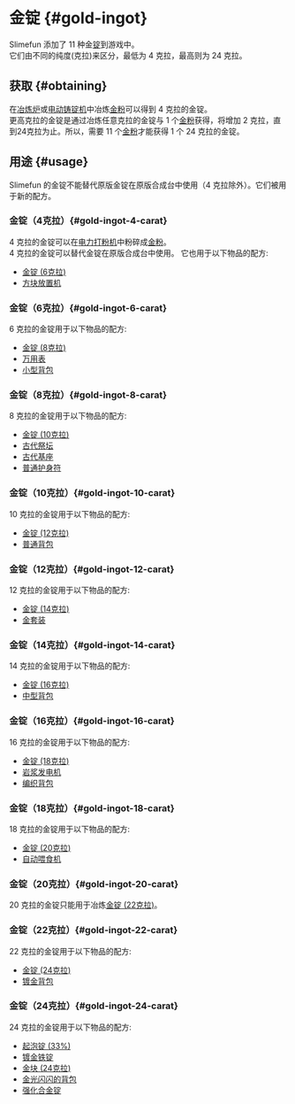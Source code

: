 # 金锭 {#gold-ingot}

Slimefun 添加了 11 种金[锭](/Ingots)到游戏中。  
它们由不同的纯度(克拉)来区分，最低为 4 克拉，最高则为 24 克拉。

## 获取 {#obtaining}

在[冶炼炉](/Smeltery)或[电动铸锭机](/Electric-Ingot-Factory)中冶炼[金粉](/Gold-Dust)可以得到 4 克拉的金锭。  
更高克拉的金锭是通过冶炼任意克拉的金锭与 1 个[金粉](/Gold-Dust)获得，将增加 2 克拉，直到24克拉为止。所以，需要 11 个[金粉](/Gold-Dust)才能获得 1 个 24 克拉的金锭。

## 用途 {#usage}

Slimefun 的金锭不能替代原版金锭在原版合成台中使用（4 克拉除外）。它们被用于新的配方。

### 金锭（4克拉）{#gold-ingot-4-carat}

4 克拉的金锭可以在[电力打粉机](/Electric-Ingot-Pulverizer)中粉碎成[金粉](/Gold-Dust)。  
4 克拉的金锭可以替代金锭在原版合成台中使用。
它也用于以下物品的配方:

* [金锭 (6克拉)](#gold-ingot-6-carat)
* [方块放置机](/Block-Placer)

### 金锭（6克拉）{#gold-ingot-6-carat}

6 克拉的金锭用于以下物品的配方:

* [金锭 (8克拉)](#gold-ingot-8-carat)
* [万用表](/Technical-Gadgets#multimeter)
* [小型背包](/Backpacks)

### 金锭（8克拉）{#gold-ingot-8-carat}

8 克拉的金锭用于以下物品的配方:

* [金锭 (10克拉)](#gold-ingot-10-carat)
* [古代祭坛](/Ancient-Altar)
* [古代基座](/Ancient-Pedestal)
* [普通护身符](/Magical-Items#Common-Talisman)

### 金锭（10克拉）{#gold-ingot-10-carat}

10 克拉的金锭用于以下物品的配方:

* [金锭 (12克拉)](#gold-ingot-12-carat)
* [普通背包](/Backpacks)

### 金锭（12克拉）{#gold-ingot-12-carat}

12 克拉的金锭用于以下物品的配方:

* [金锭 (14克拉)](#gold-ingot-14-carat)
* [金套装](/Armor#gold-armor-set)

### 金锭（14克拉）{#gold-ingot-14-carat}

14 克拉的金锭用于以下物品的配方:

* [金锭 (16克拉)](#gold-ingot-16-carat)
* [中型背包](/Backpacks)

### 金锭（16克拉）{#gold-ingot-16-carat}

16 克拉的金锭用于以下物品的配方:

* [金锭 (18克拉)](gold-ingot-18-carat)
* [岩浆发电机](/Lava-Generator)
* [编织背包](/Backpacks)

### 金锭（18克拉）{#gold-ingot-18-carat}

18 克拉的金锭用于以下物品的配方:

* [金锭 (20克拉)](gold-ingot-20-carat)
* [自动喂食机](/Auto-Breeder)

### 金锭（20克拉）{#gold-ingot-20-carat}

20 克拉的金锭只能用于冶炼[金锭 (22克拉)](#gold-ingot-22-carat)。

### 金锭（22克拉）{#gold-ingot-22-carat}

22 克拉的金锭用于以下物品的配方:

* [金锭 (24克拉)](#gold-ingot-24-carat)
* [镀金背包](/Backpacks)

### 金锭（24克拉）{#gold-ingot-24-carat}

24 克拉的金锭用于以下物品的配方:

* [起泡锭 (33%)](/Blistering-Ingot#Blistering-Ingot-33)
* [镀金铁锭](/Gilded-Iron)
* [金块 (24克拉)](/Miscellaneous-Items)
* [金光闪闪的背包](/Backpacks)
* [强化合金锭](/Reinforced-Alloy-Ingot)
